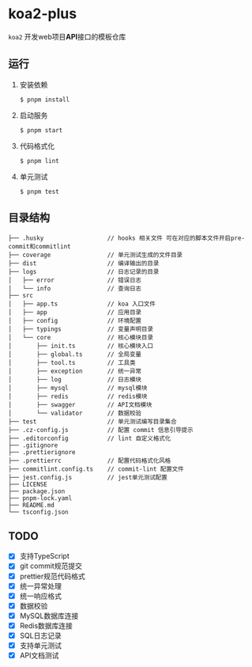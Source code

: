 # koa2-plus

`koa2` 开发web项目**API**接口的模板仓库

## 运行

1. 安装依赖
    ```
    $ pnpm install
    ```

2. 启动服务
    ```
    $ pnpm start
    ```

3. 代码格式化
    ```
    $ pnpm lint
    ```

4. 单元测试
    ```
    $ pnpm test
    ```

## 目录结构

```
├── .husky                  // hooks 相关文件 可在对应的脚本文件开启pre-commit和commitlint
├── coverage                // 单元测试生成的文件目录
├── dist                    // 编译输出的目录
├── logs                    // 日志记录的目录
│   ├── error               // 错误日志
│   └── info                // 查询日志
├── src
│   ├── app.ts              // koa 入口文件
│   ├── app                 // 应用目录
│   ├── config              // 环境配置
│   ├── typings             // 变量声明目录
│   └── core                // 核心模块目录
│       ├── init.ts         // 核心模块入口
│       ├── global.ts       // 全局变量
│       ├── tool.ts         // 工具类
│       ├── exception       // 统一异常
│       ├── log             // 日志模块
│       ├── mysql           // mysql模块
│       ├── redis           // redis模块
│       ├── swagger         // API文档模块
│       └── validator       // 数据校验
├── test                    // 单元测试编写目录集合
├── .cz-config.js           // 配置 commit 信息引导提示
├── .editorconfig           // lint 自定义格式化
├── .gitignore
├── .prettierignore
├── .prettierrc             // 配置代码格式化风格
├── commitlint.config.ts    // commit-lint 配置文件
├── jest.config.js          // jest单元测试配置
├── LICENSE
├── package.json
├── pnpm-lock.yaml
├── README.md
└── tsconfig.json
```

## TODO

- [x] 支持TypeScript
- [x] git commit规范提交
- [x] prettier规范代码格式
- [x] 统一异常处理
- [x] 统一响应格式
- [x] 数据校验
- [x] MySQL数据库连接
- [x] Redis数据库连接
- [x] SQL日志记录
- [x] 支持单元测试
- [x] API文档测试
